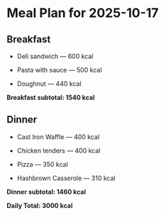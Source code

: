 # Meal Plan for 2025-10-17

## Breakfast

- Deli sandwich — 600 kcal

- Pasta with sauce — 500 kcal

- Doughnut — 440 kcal

**Breakfast subtotal: 1540 kcal**


## Dinner

- Cast Iron Waffle — 400 kcal

- Chicken tenders — 400 kcal

- Pizza — 350 kcal

- Hashbrown Casserole — 310 kcal

**Dinner subtotal: 1460 kcal**


**Daily Total: 3000 kcal**
